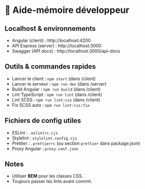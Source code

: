 # 🚀 Aide-mémoire développeur

## Localhost & environnements
- Angular (client) : http://localhost:4200
- API Express (server) : http://localhost:3000
- Swagger (API docs) : http://localhost:3000/api-docs

## Outils & commandes rapides
- Lancer le client : `npm start` (dans /client)
- Lancer le serveur : `npm run dev` (dans /server)
- Build Angular : `npm run build` (dans /client)
- Lint TypeScript : `npm run lint` (dans /client)
- Lint SCSS : `npm run lint:css` (dans /client)
- Fix SCSS auto : `npm run lint:css:fix`

## Fichiers de config utiles
- ESLint : `.eslintrc.cjs`
- Stylelint : `stylelint.config.cjs`
- Prettier : `.prettierrc` (ou section `prettier` dans package.json)
- Proxy Angular : `proxy.conf.json`

## Notes
- Utiliser **BEM** pour les classes CSS.
- Toujours passer les lints avant commit.
